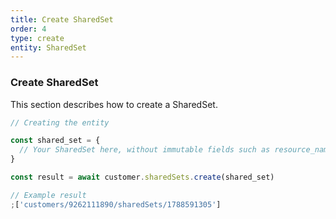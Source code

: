```yaml
---
title: Create SharedSet
order: 4
type: create
entity: SharedSet
---
```


### Create SharedSet

This section describes how to create a SharedSet.

```javascript
// Creating the entity

const shared_set = {
  // Your SharedSet here, without immutable fields such as resource_name
}

const result = await customer.sharedSets.create(shared_set)
```

```javascript
// Example result
;['customers/9262111890/sharedSets/1788591305']
```
